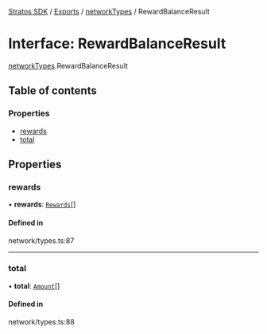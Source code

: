 [Stratos SDK](../README.md) / [Exports](../modules.md) / [networkTypes](../modules/networkTypes.md) / RewardBalanceResult

# Interface: RewardBalanceResult

[networkTypes](../modules/networkTypes.md).RewardBalanceResult

## Table of contents

### Properties

- [rewards](networkTypes.RewardBalanceResult.md#rewards)
- [total](networkTypes.RewardBalanceResult.md#total)

## Properties

### rewards

• **rewards**: [`Rewards`](networkTypes.Rewards.md)[]

#### Defined in

network/types.ts:87

___

### total

• **total**: [`Amount`](networkTypes.Amount.md)[]

#### Defined in

network/types.ts:88
